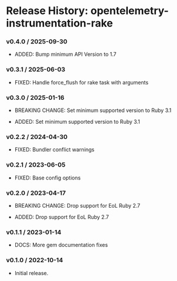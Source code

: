 # Release History: opentelemetry-instrumentation-rake

### v0.4.0 / 2025-09-30

* ADDED: Bump minimum API Version to 1.7

### v0.3.1 / 2025-06-03

* FIXED: Handle force_flush for rake task with arguments

### v0.3.0 / 2025-01-16

* BREAKING CHANGE: Set minimum supported version to Ruby 3.1

* ADDED: Set minimum supported version to Ruby 3.1

### v0.2.2 / 2024-04-30

* FIXED: Bundler conflict warnings

### v0.2.1 / 2023-06-05

* FIXED: Base config options 

### v0.2.0 / 2023-04-17

* BREAKING CHANGE: Drop support for EoL Ruby 2.7 

* ADDED: Drop support for EoL Ruby 2.7 

### v0.1.1 / 2023-01-14

* DOCS: More gem documentation fixes 

### v0.1.0 / 2022-10-14

* Initial release.

